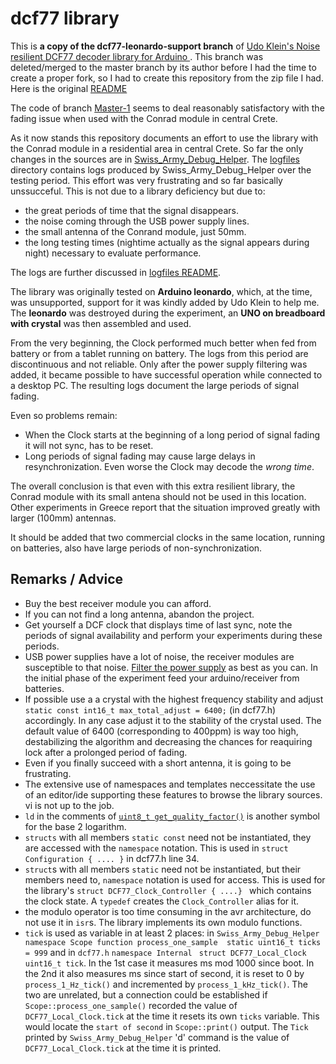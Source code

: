 # dcf77 library
This is **a copy of the dcf77-leonardo-support branch** of [Udo Klein's Noise resilient DCF77 decoder library for Arduino ](https://github.com/udoklein/dcf77). This branch was deleted/merged to the master branch by its author before I had the time to create a proper fork, so I had to create this repository from the zip file I had. Here is the original [README](https://github.com/nameoftherose/dcf77-leonardo_support/blob/master/README_original.md)

The code of branch [Master-1](https://github.com/nameoftherose/dcf77-leonardo_support/tree/master-1) seems to deal reasonably  satisfactory with the fading issue when used with the Conrad module in central Crete.

As it now stands this repository documents an effort to use the library with the Conrad module in a residential area in central Crete. So far the only changes in the sources are in [Swiss_Army_Debug_Helper](https://github.com/nameoftherose/dcf77-leonardo_support/tree/master/examples/Swiss_Army_Debug_Helper). The [logfiles](https://github.com/nameoftherose/dcf77-leonardo_support/tree/master/logfiles) directory contains logs produced by Swiss_Army_Debug_Helper over the testing period.
This effort was very frustrating and so far basically unssucceful. This is not due to a library deficiency but due to:
- the great periods of time that the signal disappears.
- the noise coming through the USB power supply lines.  
- the small antenna of the Conrand module, just 50mm.
- the long testing times (nightime actually as the signal appears during night) necessary to evaluate performance. 

The logs are further discussed in [logfiles README](https://github.com/nameoftherose/dcf77-leonardo_support/blob/master/logfiles/README.md).

The library was originally tested on **Arduino leonardo**, which, at the time, was unsupported, support for it was kindly added by Udo Klein to help me. The **leonardo** was destroyed during the experiment, an **UNO on breadboard with crystal** was then assembled and used.

From the very beginning, the Clock performed much better when fed from battery or from a tablet  running on battery. The logs from this period are discontinuous and not reliable. Only after the power supply filtering was added, it became possible to have successful operation while connected to a desktop PC. The resulting logs document the large periods of signal fading.

Even so problems remain:
- When the Clock starts at the beginning of a long period of signal fading it will not sync, has to be reset.
- Long periods of signal fading may cause large delays in resynchronization. Even worse the Clock may decode the _wrong time_.

The overall conclusion is that even with this extra resilient library, the Conrad module with its small antena should not be used in this location. Other experiments in Greece report that the situation improved greatly with larger (100mm) antennas.

It should be added that two commercial clocks in the same location, running on batteries, also have large periods of non-synchronization. 
## Remarks / Advice
- Buy the best receiver module you can afford.
- If you can not find a long antenna, abandon the project.
- Get yourself a DCF clock that displays time of last sync, note the periods of signal availability and perform your experiments during these periods.
- USB power supplies have a lot of noise, the receiver modules are susceptible to that noise. [Filter the power supply](http://andybrown.me.uk/2015/07/24/usb-filtering/) as best as you can. In the initial phase of the experiment feed your arduino/receiver from batteries.
- If possible use a a crystal with the highest frequency stability and adjust `static const int16_t max_total_adjust = 6400;` (in dcf77.h) accordingly. In any case adjust it to the stability of the crystal used. The default value of 6400 (corresponding to 400ppm) is way too high, destabilizing the algorithm and decreasing the chances for reaquiring lock after a prolonged period of fading.
- Even if you finally succeed with a short antenna, it is going to be frustrating.
- The extensive use of namespaces and templates neccessitate the use of an editor/ide supporting these features to browse the library sources. vi is not up to the job.
- `ld` in the comments of [`uint8_t get_quality_factor()`](https://github.com/nameoftherose/dcf77-leonardo_support/blob/0c9fada7f3d207990ec2a5bd2479f801531cd2fa/dcf77.h#L613) is another symbol for the base 2 logarithm.
- `structs` with all members `static const` need not be instantiated, they are accessed with the `namespace` notation. This is used in `struct Configuration { .... }` in dcf77.h line 34.
- `struct`s with all members `static` need not be instantiated, but their members need to, `namespace` notation is used for access. This is used for the library's `struct DCF77_Clock_Controller { ....} ` which contains the clock state. A `typedef` creates the `Clock_Controller` alias for it.
- the modulo operator is too time consuming in the avr architecture, do not use it in `isr`s. The library implements its own modulo functions. 
- `tick` is used as variable in at least 2 places: in `Swiss_Army_Debug_Helper namespace Scope function process_one_sample  static uint16_t ticks = 999` and in `dcf77.h` `namespace Internal` ` struct DCF77_Local_Clock  uint16_t tick`. In the 1st case it measures ms mod 1000 since boot. In the 2nd it also measures ms since start of second, it is reset to 0 by `process_1_Hz_tick()` and incremented by `process_1_kHz_tick()`. The two are unrelated, but a connection could be established if `Scope::process_one_sample()` recorded the value of `DCF77_Local_Clock.tick` at the time it resets its own `ticks` variable. This would locate the `start of second` in `Scope::print()` output. The `Tick` printed by `Swiss_Army_Debug_Helper` 'd' command is the value of `DCF77_Local_Clock.tick` at the time it is printed.
